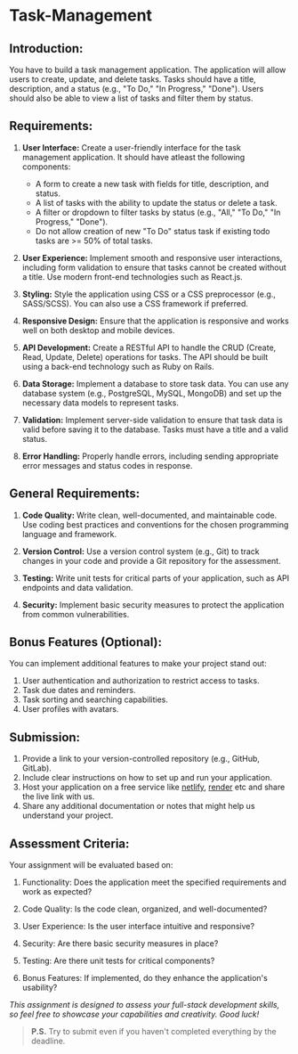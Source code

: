 # Task-Management
## Introduction:
You have to build a task management application. The application will allow users to create, update, and delete tasks. Tasks should have a title, description, and a status (e.g., "To Do," "In Progress," "Done"). Users should also be able to view a list of tasks and filter them by status.

## Requirements:

1. **User Interface:** Create a user-friendly interface for the task management application. It should have atleast the following components:

   - A form to create a new task with fields for title, description, and status.
   - A list of tasks with the ability to update the status or delete a task.
   - A filter or dropdown to filter tasks by status (e.g., "All," "To Do," "In Progress," "Done").
   - Do not allow creation of new "To Do" status task if existing todo tasks are >= 50% of total tasks.

2. **User Experience:** Implement smooth and responsive user interactions, including form validation to ensure that tasks cannot be created without a title. Use modern front-end technologies such as React.js.

3. **Styling:** Style the application using CSS or a CSS preprocessor (e.g., SASS/SCSS). You can also use a CSS framework if preferred.

4. **Responsive Design:** Ensure that the application is responsive and works well on both desktop and mobile devices.

5. **API Development:** Create a RESTful API to handle the CRUD (Create, Read, Update, Delete) operations for tasks. The API should be built using a back-end technology such as Ruby on Rails.

6. **Data Storage:** Implement a database to store task data. You can use any database system (e.g., PostgreSQL, MySQL, MongoDB) and set up the necessary data models to represent tasks.

7. **Validation:** Implement server-side validation to ensure that task data is valid before saving it to the database. Tasks must have a title and a valid status.

8. **Error Handling:** Properly handle errors, including sending appropriate error messages and status codes in response.

## General Requirements:

1. **Code Quality:** Write clean, well-documented, and maintainable code. Use coding best practices and conventions for the chosen programming language and framework.

2. **Version Control:** Use a version control system (e.g., Git) to track changes in your code and provide a Git repository for the assessment.

3. **Testing:** Write unit tests for critical parts of your application, such as API endpoints and data validation.

4. **Security:** Implement basic security measures to protect the application from common vulnerabilities.

## Bonus Features (Optional):

You can implement additional features to make your project stand out:

1. User authentication and authorization to restrict access to tasks.
2. Task due dates and reminders.
3. Task sorting and searching capabilities.
4. User profiles with avatars.

## Submission:

1. Provide a link to your version-controlled repository (e.g., GitHub, GitLab).
2. Include clear instructions on how to set up and run your application.
3. Host your application on a free service like [netlify](https://netlify.com), [render](https://render.com/) etc and share the live link with us.
4. Share any additional documentation or notes that might help us understand your project.

## Assessment Criteria:

Your assignment will be evaluated based on:

1. Functionality: Does the application meet the specified requirements and work as expected?

2. Code Quality: Is the code clean, organized, and well-documented?

3. User Experience: Is the user interface intuitive and responsive?

4. Security: Are there basic security measures in place?

5. Testing: Are there unit tests for critical components?

6. Bonus Features: If implemented, do they enhance the application's usability?

<em>This assignment is designed to assess your full-stack development skills, so feel free to showcase your capabilities and creativity. Good luck!</em>

> **P.S.** Try to submit even if you haven't completed everything by the deadline.


